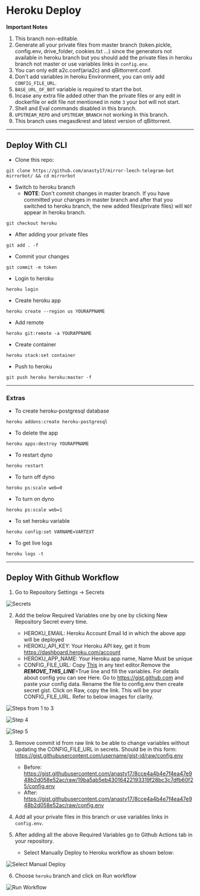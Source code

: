 # Heroku Deploy

**Important Notes**
1. This branch non-editable.
2. Generate all your private files from master branch (token.pickle, config.env, drive_folder, cookies.txt ...) since the generators not available in heroku branch but you should add the private files in heroku branch not master or use variables links in `config.env`.
3. You can only edit a2c.conf(aria2c) and qBittorrent.conf.
4. Don't add variables in heroku Environment, you can only add `CONFIG_FILE_URL`.
5. `BASE_URL_OF_BOT` variable is required to start the bot.
6. Incase any extra file added other than the private files or any edit in dockerfile or edit file not mentioned in note `3` your bot will not start.
7. Shell and Eval commands disabled in this branch.
8. `UPSTREAM_REPO` and `UPSTREAM_BRANCH` not working in this branch.
9. This branch uses megasdkrest and latest version of qBittorrent.

------

## Deploy With CLI

- Clone this repo:
```
git clone https://github.com/anasty17/mirror-leech-telegram-bot mirrorbot/ && cd mirrorbot
```
- Switch to heroku branch
  - **NOTE**: Don't commit changes in master branch. If you have committed your changes in master branch and after that you switched to heroku branch, the new added files(private files) will `NOT` appear in heroku branch.
```
git checkout heroku
```
- After adding your private files
```
git add . -f
```
- Commit your changes
```
git commit -m token
```
- Login to heroku
```
heroku login
```
- Create heroku app
```
heroku create --region us YOURAPPNAME
```
- Add remote
```
heroku git:remote -a YOURAPPNAME
```
- Create container
```
heroku stack:set container
```
- Push to heroku
```
git push heroku heroku:master -f
```

------

### Extras

- To create heroku-postgresql database
```
heroku addons:create heroku-postgresql
```
- To delete the app
```
heroku apps:destroy YOURAPPNAME
```
- To restart dyno
```
heroku restart
```
- To turn off dyno
```
heroku ps:scale web=0
```
- To turn on dyno
```
heroku ps:scale web=1
```
- To set heroku variable
```
heroku config:set VARNAME=VARTEXT
```
- To get live logs
```
heroku logs -t
```

------

## Deploy With Github Workflow

1. Go to Repository Settings -> Secrets

![Secrets](https://telegra.ph/file/9d6ed26f8981c2d2f226c.jpg)

2. Add the below Required Variables one by one by clicking New Repository Secret every time.

   - HEROKU_EMAIL: Heroku Account Email Id in which the above app will be deployed
   - HEROKU_API_KEY: Your Heroku API key, get it from https://dashboard.heroku.com/account
   - HEROKU_APP_NAME: Your Heroku app name, Name Must be unique
   - CONFIG_FILE_URL: Copy [This](https://raw.githubusercontent.com/anasty17/mirror-leech-telegram-bot/master/config_sample.env) in any text editor.Remove the _____REMOVE_THIS_LINE_____=True line and fill the variables. For details about config you can see Here. Go to https://gist.github.com and paste your config data. Rename the file to config.env then create secret gist. Click on Raw, copy the link. This will be your CONFIG_FILE_URL. Refer to below images for clarity.

![Steps from 1 to 3](https://telegra.ph/file/2a27cf34dc0bdba885de9.jpg)

![Step 4](https://telegra.ph/file/fb3b92a1d2c3c1b612ad0.jpg)

![Step 5](https://telegra.ph/file/f0b208e4ea980b575dbe2.jpg)

3. Remove commit id from raw link to be able to change variables without updating the CONFIG_FILE_URL in secrets. Should be in this form: https://gist.githubusercontent.com/username/gist-id/raw/config.env
   - Before: https://gist.githubusercontent.com/anasty17/8cce4a4b4e7f4ea47e948b2d058e52ac/raw/19ba5ab5eb43016422193319f28bc3c7dfb60f25/config.env
   - After: https://gist.githubusercontent.com/anasty17/8cce4a4b4e7f4ea47e948b2d058e52ac/raw/config.env

4. Add all your private files in this branch or use variables links in `config.env`.

5. After adding all the above Required Variables go to Github Actions tab in your repository.
   - Select Manually Deploy to Heroku workflow as shown below:

![Select Manual Deploy](https://telegra.ph/file/cff1c24de42c271b23239.jpg)

6. Choose `heroku` branch and click on Run workflow

![Run Workflow](https://telegra.ph/file/f44c7465d58f9f046328b.png)
